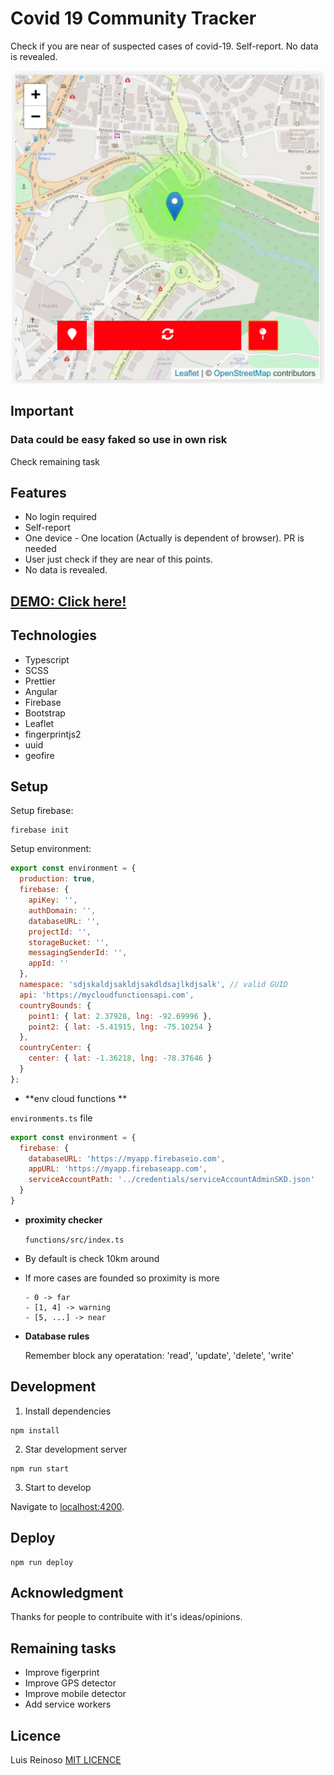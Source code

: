 # Covid 19 Community Tracker
Check if you are near of suspected cases of covid-19. Self-report. No data is revealed.

<p align="center">
    <img alt="main page" style="text-align:center;" src="img/main.png" alt="main" width="500"/>
</p>

## **Important**
### **Data could be easy faked so use in own risk**

Check remaining task

## Features
- No login required
- Self-report
- One device - One location (Actually is dependent of browser). PR is needed
- User just check if they are near of this points.
- No data is revealed.

## [DEMO: Click here!](https://community-tracker-covid-19.firebaseapp.com/)

## Technologies
- Typescript
- SCSS
- Prettier
- Angular
- Firebase
- Bootstrap
- Leaflet
- fingerprintjs2
- uuid
- geofire

## Setup

Setup firebase:

```
firebase init
```

Setup environment:

``` javascript
export const environment = {
  production: true,
  firebase: {
    apiKey: '',
    authDomain: '',
    databaseURL: '',
    projectId: '',
    storageBucket: '',
    messagingSenderId: '',
    appId: ''
  },
  namespace: 'sdjskaldjsakldjsakdldsajlkdjsalk', // valid GUID
  api: 'https://mycloudfunctionsapi.com',
  countryBounds: {
    point1: { lat: 2.37928, lng: -92.69996 },
    point2: { lat: -5.41915, lng: -75.10254 }
  },
  countryCenter: {
    center: { lat: -1.36218, lng: -78.37646 }
  }
};

```

- **env cloud functions **

`environments.ts` file
``` javascript
export const environment = {
  firebase: {
    databaseURL: 'https://myapp.firebaseio.com',
    appURL: 'https://myapp.firebaseapp.com',
    serviceAccountPath: '../credentials/serviceAccountAdminSKD.json'
  }
}
```

- **proximity checker**

  `functions/src/index.ts`

- By default is check 10km around
- If more cases are founded so proximity is more
  ```
  - 0 -> far
  - [1, 4] -> warning
  - [5, ...] -> near
  ```

- **Database rules**

  Remember block any operatation: 'read', 'update', 'delete', 'write'

## Development

1. Install dependencies

```console
npm install
```
2. Star development server

```console
npm run start
```
3. Start to develop

Navigate to [localhost:4200](http://localhost:4200).

## Deploy
```console
npm run deploy
```

## Acknowledgment
Thanks for people to contribuite with it's ideas/opinions.

## Remaining tasks
- Improve figerprint
- Improve GPS detector
- Improve mobile detector
- Add service workers

## Licence
Luis Reinoso [MIT LICENCE](LICENCE)


